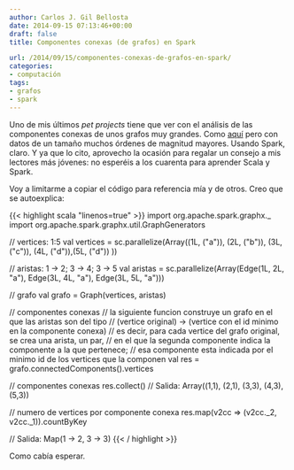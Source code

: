 ```yaml
---
author: Carlos J. Gil Bellosta
date: 2014-09-15 07:13:46+00:00
draft: false
title: Componentes conexas (de grafos) en Spark

url: /2014/09/15/componentes-conexas-de-grafos-en-spark/
categories:
- computación
tags:
- grafos
- spark
---
```


Uno de mis últimos _pet projects_ tiene que ver con el análisis de las componentes conexas de unos grafos muy grandes. Como [aquí](http://www.datanalytics.com/2014/06/13/agrupacion-de-grafos-por-topologia/) pero con datos de un tamaño muchos órdenes de magnitud mayores. Usando Spark, claro. Y ya que lo cito, aprovecho la ocasión para regalar un consejo a mis lectores más jóvenes: no esperéis a los cuarenta para aprender Scala y Spark.

Voy a limitarme a copiar el código para referencia mía y de otros. Creo que se autoexplica:

{{< highlight scala "linenos=true" >}}
import org.apache.spark.graphx._
import org.apache.spark.graphx.util.GraphGenerators

// vertices: 1:5
val vertices = sc.parallelize(Array((1L, ("a")), (2L, ("b")),
        (3L, ("c")), (4L, ("d")),(5L, ("d")) ))

// aristas: 1 -> 2; 3 -> 4; 3 -> 5
val aristas = sc.parallelize(Array(Edge(1L, 2L, "a"),
        Edge(3L, 4L, "a"), Edge(3L, 5L, "a")))

// grafo
val grafo = Graph(vertices, aristas)

// componentes conexas
// la siguiente funcion construye un grafo en el que las aristas son del tipo
//   (vertice original) -> (vertice con el id minimo en la componente conexa)
// es decir, para cada vertice del grafo original, se crea una arista, un par,
// en el que la segunda componente indica la componente a la que pertenece;
// esa componente esta indicada por el minimo id de los vertices que la componen
val res = grafo.connectedComponents().vertices

// componentes conexas
res.collect()
// Salida: Array((1,1), (2,1), (3,3), (4,3), (5,3))

// numero de vertices por componente conexa
res.map(v2cc => (v2cc._2, v2cc._1)).countByKey

// Salida: Map(1 -> 2, 3 -> 3)
{{< / highlight >}}

Como cabía esperar.
